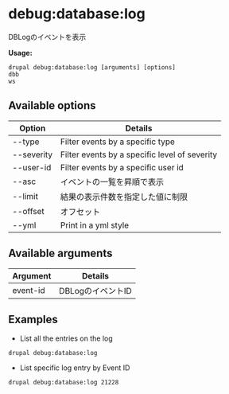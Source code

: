 # debug:database:log
DBLogのイベントを表示

**Usage:**
```
drupal debug:database:log [arguments] [options]
dbb
ws
```

## Available options
Option | Details
-------|-------------
--type | Filter events by a specific type
--severity | Filter events by a specific level of severity
--user-id | Filter events by a specific user id
--asc | イベントの一覧を昇順で表示
--limit | 結果の表示件数を指定した値に制限
--offset | オフセット
--yml | Print in a yml style

## Available arguments
Argument | Details
---------|-------------
event-id | DBLogのイベントID

## Examples
* List all the entries on the log
```
drupal debug:database:log
```
* List specific log entry by Event ID
```
drupal debug:database:log 21228
```
